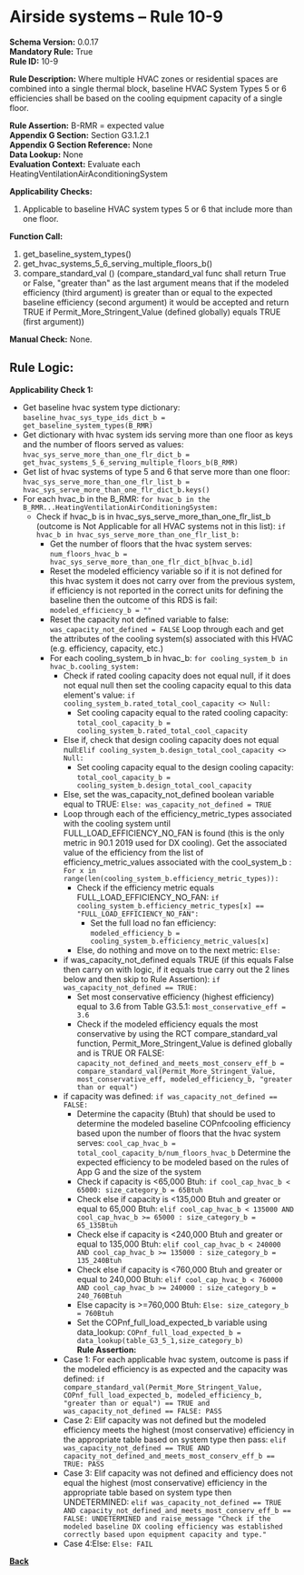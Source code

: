 # Airside systems – Rule 10-9  
**Schema Version:** 0.0.17    
**Mandatory Rule:** True     
**Rule ID:** 10-9  
 
**Rule Description:** Where multiple HVAC zones or residential spaces are combined into a single thermal block, baseline HVAC System Types 5 or 6 efficiencies shall be based on the cooling equipment capacity of a single floor.  

**Rule Assertion:** B-RMR = expected value                                             
**Appendix G Section:** Section G3.1.2.1  
**Appendix G Section Reference:** None  
**Data Lookup:** None   
**Evaluation Context:** Evaluate each HeatingVentilationAirAconditioningSystem   

**Applicability Checks:**  

1. Applicable to baseline HVAC system types 5 or 6 that include more than one floor.  

**Function Call:**  

1. get_baseline_system_types()
2. get_hvac_systems_5_6_serving_multiple_floors_b()
3. compare_standard_val () (compare_standard_val func shall return True or False, "greater than" as the last argument means that if the modeled efficiency (third argument) is greater than or equal to the expected baseline efficiency (second argument) it would be accepted and return TRUE if Permit_More_Stringent_Value (defined globally) equals TRUE (first argument))  

**Manual Check:** None.  
 
## Rule Logic:  
**Applicability Check 1:**  
- Get baseline hvac system type dictionary: `baseline_hvac_sys_type_ids_dict_b = get_baseline_system_types(B_RMR)`
- Get dictionary with hvac system ids serving more than one floor as keys and the number of floors served as values: `hvac_sys_serve_more_than_one_flr_dict_b = get_hvac_systems_5_6_serving_multiple_floors_b(B_RMR)`
- Get list of hvac systems of type 5 and 6 that serve more than one floor: `hvac_sys_serve_more_than_one_flr_list_b = hvac_sys_serve_more_than_one_flr_dict_b.keys()`
- For each hvac_b in the B_RMR: `for hvac_b in the B_RMR...HeatingVentilationAirConditioningSystem:`     
    - Check if hvac_b is in hvac_sys_serve_more_than_one_flr_list_b (outcome is Not Applicable for all HVAC systems not in this list): `if hvac_b in hvac_sys_serve_more_than_one_flr_list_b:`  
        - Get the number of floors that the hvac system serves: `num_floors_hvac_b = hvac_sys_serve_more_than_one_flr_dict_b[hvac_b.id]`
        - Reset the modeled efficiency variable so if it is not defined for this hvac system it does not carry over from the previous system, if efficiency is not reported in the correct units for defining the baseline then the outcome of this RDS is fail: `modeled_efficiency_b = ""`
        - Reset the capacity not defined variable to false: `was_capacity_not_defined = FALSE`
        Loop through each and get the attributes of the cooling system(s) associated with this HVAC (e.g. efficiency, capacity, etc.)
        - For each cooling_system_b in hvac_b: `for cooling_system_b in hvac_b.cooling_system:`
            - Check if rated cooling capacity does not equal null, if it does not equal null then set the cooling capacity equal to this data element's value: `if cooling_system_b.rated_total_cool_capacity <> Null:`
                - Set cooling capacity equal to the rated cooling capacity: `total_cool_capacity_b = cooling_system_b.rated_total_cool_capacity`
            - Else if, check that design cooling capacity does not equal null:`Elif cooling_system_b.design_total_cool_capacity <> Null:`  
                - Set cooling capacity equal to the design cooling capacity: `total_cool_capacity_b = cooling_system_b.design_total_cool_capacity`
            - Else, set the was_capacity_not_defined boolean variable equal to TRUE: `Else: was_capacity_not_defined = TRUE`
            - Loop through each of the efficiency_metric_types associated with the cooling system until FULL_LOAD_EFFICIENCY_NO_FAN is found (this is the only metric in 90.1 2019 used for DX cooling). Get the associated value of the efficiency from the list of efficiency_metric_values associated with the cool_system_b : `For x in range(len(cooling_system_b.efficiency_metric_types)):`
                - Check if the efficiency metric equals FULL_LOAD_EFFICIENCY_NO_FAN: `if cooling_system_b.efficiency_metric_types[x] == "FULL_LOAD_EFFICIENCY_NO_FAN":` 
                    - Set the full load no fan efficiency: `modeled_efficiency_b = cooling_system_b.efficiency_metric_values[x]`
                - Else, do nothing and move on to the next metric: `Else:`     
            - if was_capacity_not_defined equals TRUE (if this equals False then carry on with logic, if it equals true carry out the 2 lines below and then skip to Rule Assertion): `if was_capacity_not_defined == TRUE:`
                - Set most conservative efficiency (highest efficiency) equal to 3.6 from Table G3.5.1: `most_conservative_eff = 3.6`
                - Check if the modeled efficiency equals the most conservative by using the RCT compare_standard_val function, Permit_More_Stringent_Value is defined globally and is TRUE OR FALSE: `capacity_not_defined_and_meets_most_conserv_eff_b = compare_standard_val(Permit_More_Stringent_Value, most_conservative_eff, modeled_efficiency_b, "greater than or equal")`  
            - if capacity was defined: `if was_capacity_not_defined == FALSE:`  
                - Determine the capacity (Btuh) that should be used to determine the modeled baseline COPnfcooling efficiency based upon the number of floors that the hvac system serves: `cool_cap_hvac_b = total_cool_capacity_b/num_floors_hvac_b`
                Determine the expected efficiency to be modeled based on the rules of App G and the size of the system
                - Check if capacity is <65,000 Btuh: `if cool_cap_hvac_b < 65000: size_category_b = 65Btuh`
                - Check else if capacity is <135,000 Btuh and greater or equal to 65,000 Btuh: `elif cool_cap_hvac_b < 135000 AND cool_cap_hvac_b >= 65000 : size_category_b = 65_135Btuh`
                - Check else if capacity is <240,000 Btuh and greater or equal to 135,000 Btuh: `elif cool_cap_hvac_b < 240000 AND cool_cap_hvac_b >= 135000 : size_category_b = 135_240Btuh`
                - Check else if capacity is <760,000 Btuh and greater or equal to 240,000 Btuh: `elif cool_cap_hvac_b < 760000 AND cool_cap_hvac_b >= 240000 : size_category_b = 240_760Btuh`
                - Else capacity is >=760,000 Btuh: `Else: size_category_b = 760Btuh`
                - Set the COPnf_full_load_expected_b variable using data_lookup: `COPnf_full_load_expected_b = data_lookup(table_G3_5_1,size_category_b)`  
            **Rule Assertion:**
            - Case 1: For each applicable hvac system, outcome is pass if the modeled efficiency is as expected and the capacity was defined: `if compare_standard_val(Permit_More_Stringent_Value, COPnf_full_load_expected_b, modeled_efficiency_b, "greater than or equal") == TRUE and was_capacity_not_defined == FALSE: PASS`
            - Case 2: Elif capacity was not defined but the modeled efficiency meets the highest (most conservative) efficiency in the appropriate table based on system type then pass: `elif was_capacity_not_defined == TRUE AND capacity_not_defined_and_meets_most_conserv_eff_b ==  TRUE: PASS`  
            - Case 3: Elif capacity was not defined and efficiency does not equal the highest (most conservative) efficiency in the appropriate table based on system type then UNDETERMINED: `elif was_capacity_not_defined == TRUE AND capacity_not_defined_and_meets_most_conserv_eff_b ==  FALSE: UNDETERMINED and raise_message "Check if the modeled baseline DX cooling efficiency was established correctly based upon equipment capacity and type."` 
            - Case 4:Else: `Else: FAIL`
    

 **[Back](../_toc.md)**